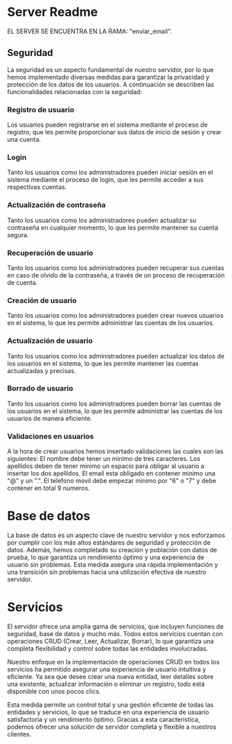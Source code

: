 # Server Readme

EL SERVER SE ENCUENTRA EN LA RAMA: "enviar_email".

## Seguridad
La seguridad es un aspecto fundamental de nuestro servidor, por lo que hemos implementado diversas medidas para garantizar la privacidad y protección de los datos de los usuarios. A continuación se describen las funcionalidades relacionadas con la seguridad:

### Registro de usuario
Los usuarios pueden registrarse en el sistema mediante el proceso de registro, que les permite proporcionar sus datos de inicio de sesión y crear una cuenta.

### Login
Tanto los usuarios como los administradores pueden iniciar sesión en el sistema mediante el proceso de login, que les permite acceder a sus respectivas cuentas.

### Actualización de contraseña
Tanto los usuarios como los administradores pueden actualizar su contraseña en cualquier momento, lo que les permite mantener su cuenta segura.

### Recuperación de usuario
Tanto los usuarios como los administradores pueden recuperar sus cuentas en caso de olvido de la contraseña, a través de un proceso de recuperación de cuenta.

### Creación de usuario
Tanto los usuarios como los administradores pueden crear nuevos usuarios en el sistema, lo que les permite administrar las cuentas de los usuarios.

### Actualización de usuario
Tanto los usuarios como los administradores pueden actualizar los datos de los usuarios en el sistema, lo que les permite mantener las cuentas actualizadas y precisas.

### Borrado de usuario
Tanto los usuarios como los administradores pueden borrar las cuentas de los usuarios en el sistema, lo que les permite administrar las cuentas de los usuarios de manera eficiente.

### Validaciones en usuarios
A la hora de crear usuarios hemos insertado validaciones las cuales son las siguientes:
    El nombre debe tener un minimo de tres caracteres.
    Los apellidos deben de tener minimo un espacio para obligar al usuario a insertar los dos apellidos.
    El email esta obligado en contener minimo una "@" y un ".".
    El telefono movil debe empezar minimo por "6" o "7" y debe contener en total 9 numeros.    

# Base de datos
La base de datos es un aspecto clave de nuestro servidor y nos esforzamos por cumplir con los más altos estándares de seguridad y protección de datos. Además, hemos completado su creación y población con datos de prueba, lo que garantiza un rendimiento óptimo y una experiencia de usuario sin problemas. Esta medida asegura una rápida implementación y una transición sin problemas hacia una utilización efectiva de nuestro servidor.

# Servicios

El servidor ofrece una amplia gama de servicios, que incluyen funciones de seguridad, base de datos y mucho más. Todos estos servicios cuentan con operaciones CRUD (Crear, Leer, Actualizar, Borrar), lo que garantiza una completa flexibilidad y control sobre todas las entidades involucradas.

Nuestro enfoque en la implementación de operaciones CRUD en todos los servicios ha permitido asegurar una experiencia de usuario intuitiva y eficiente. Ya sea que desee crear una nueva entidad, leer detalles sobre una existente, actualizar información o eliminar un registro, todo está disponible con unos pocos clics.

Esta medida permite un control total y una gestión eficiente de todas las entidades y servicios, lo que se traduce en una experiencia de usuario satisfactoria y un rendimiento óptimo. Gracias a esta característica, podemos ofrecer una solución de servidor completa y flexible a nuestros clientes.
